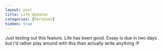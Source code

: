 ```yaml
---
layout: post
title: Life Updates
categories: [Personal]
hidden: true
---
```


Just testing out this feature. Life has been good. Essay is due in two days but I'd rather play around with this than actually write anything :P

